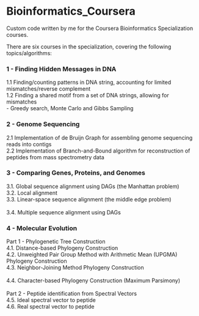 # Bioinformatics_Coursera
Custom code written by me for the Coursera Bioinformatics Specialization courses.

There are six courses in the specialization, covering the following topics/algorithms:

### 1 - Finding Hidden Messages in DNA  
  1.1 Finding/counting patterns in DNA string, accounting for limited mismatches/reverse complement  
  1.2 Finding a shared motif from a set of DNA strings, allowing for mismatches  
  	- Greedy search, Monte Carlo and Gibbs Sampling    

### 2 - Genome Sequencing  
  2.1 Implementation of de Bruijn Graph for assembling genome sequencing reads into contigs</br>
  2.2 Implementation of Branch-and-Bound algorithm for reconstruction of peptides from mass spectrometry data</br>

### 3 - Comparing Genes, Proteins, and Genomes  
  3.1. Global sequence alignment using DAGs (the Manhattan problem)</br> 
  3.2. Local alignment</br>
  3.3. Linear-space sequence alignment (the middle edge problem)</br>   
  3.4. Multiple sequence alignment using DAGs</br> 

### 4 - Molecular Evolution
  Part 1 - Phylogenetic Tree Construction </br>
  4.1. Distance-based Phylogeny Construction </br> 
  4.2. Unweighted Pair Group Method with Arithmetic Mean (UPGMA) Phylogeny Construction </br>
  4.3. Neighbor-Joining Method Phylogeny Construction </br>   
  4.4. Character-based Phylogeny Construction (Maximum Parsimony) </br> </br>
  Part 2 - Peptide identification from Spectral Vectors </br>
  4.5. Ideal spectral vector to peptide </br>
  4.6. Real spectral vector to peptide 